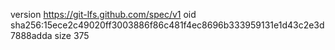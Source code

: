 version https://git-lfs.github.com/spec/v1
oid sha256:15ece2c49020ff3003886f86c481f4ec8696b333959131e1d43c2e3d7888adda
size 375
